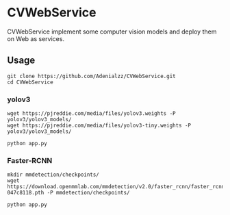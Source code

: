 # CVWebService

CVWebService implement some computer vision models and deploy them on Web as services.

## Usage

```shell
git clone https://github.com/Adenialzz/CVWebService.git
cd CVWebService
```

### yolov3 
```shell
wget https://pjreddie.com/media/files/yolov3.weights -P yolov3/yolov3_models/
wget https://pjreddie.com/media/files/yolov3-tiny.weights -P yolov3/yolov3_models/

python app.py
```

### Faster-RCNN 

```shell
mkdir mmdetection/checkpoints/
wget https://download.openmmlab.com/mmdetection/v2.0/faster_rcnn/faster_rcnn_r50_fpn_1x_coco/faster_rcnn_r50_fpn_1x_coco_20200130-047c8118.pth -P mmdetection/checkpoints/

python app.py
```
